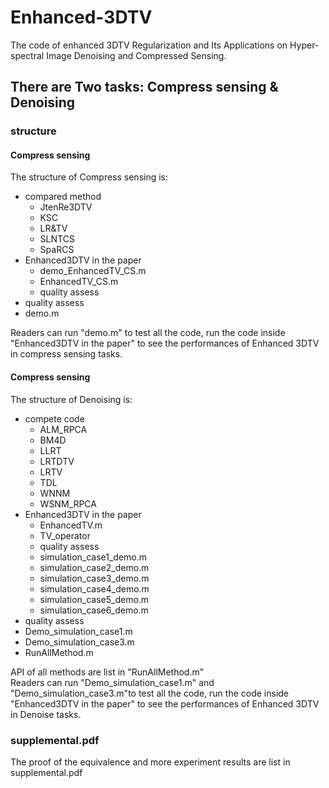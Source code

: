 # Enhanced-3DTV
The code of enhanced 3DTV Regularization and Its Applications on Hyper-spectral Image Denoising and Compressed Sensing.

## There are Two tasks: Compress sensing & Denoising 
### structure 
  #### Compress sensing
  The structure of Compress sensing is:
  * compared method 
    * JtenRe3DTV   
    * KSC
    * LR&TV
    * SLNTCS
    * SpaRCS
  * Enhanced3DTV in the paper
    * demo_EnhancedTV_CS.m
    * EnhancedTV_CS.m
    * quality assess
  * quality assess
  * demo.m
  
Readers can run "demo.m" to test all the code, run the code inside "Enhanced3DTV in the paper" to see the performances of Enhanced 3DTV in compress sensing tasks.
  #### Compress sensing
  The structure of Denoising is:
  * compete code
    * ALM_RPCA
    * BM4D
    * LLRT
    * LRTDTV
    * LRTV
    * TDL
    * WNNM
    * WSNM_RPCA
  * Enhanced3DTV in the paper
    * EnhancedTV.m
    * TV_operator
    * quality assess
    * simulation_case1_demo.m
    * simulation_case2_demo.m
    * simulation_case3_demo.m
    * simulation_case4_demo.m
    * simulation_case5_demo.m
    * simulation_case6_demo.m
  * quality assess
  * Demo_simulation_case1.m
  * Demo_simulation_case3.m
  * RunAllMethod.m

API of all methods are list in "RunAllMethod.m"  
Readers can run "Demo_simulation_case1.m" and "Demo_simulation_case3.m"to test all the code, run the code inside "Enhanced3DTV in the paper" to see the performances of Enhanced 3DTV in Denoise tasks.

### supplemental.pdf
The proof of the equivalence and more experiment results are list in supplemental.pdf

